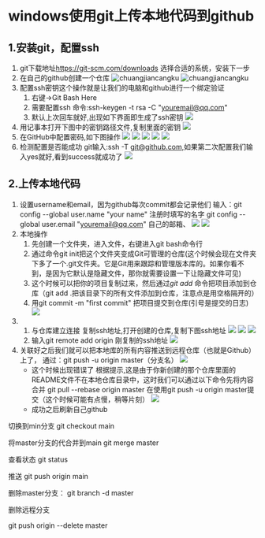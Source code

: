 # windows使用git上传本地代码到github
## 1.安装git，配置ssh
1. git下载地址<https://git-scm.com/downloads> 选择合适的系统，安装下一步
2. 在自己的github创建一个仓库
![chuangjiancangku](image/1.2.png)
![chuangjiancangku](image/1.21.png)
3. 配置ssh密钥这个操作就是让我们的电脑和github进行一个绑定验证
    1. 右键->Git Bash Here 
    2. 需要配置ssh 命令:ssh-keygen -t rsa -C "youremail@qq.com" 
    3. 默认上次回车就好,出现如下界面即生成了ssh密钥
   ![](image/1.33.png)
4. 用记事本打开下图中的密钥路径文件,复制里面的密钥 
   ![](image/1.4.png)
5. 在GitHub中配置密码,如下图操作
   ![](image/1.51.png)
   ![](image/1.52.png)
   ![](image/1.53.png)
   ![](image/1.54.png)
   ![](image/1.55.png)
6. 检测配置是否能成功 git输入:ssh -T git@github.com,如果第二次配置我们输入yes就好,看到success就成功了
   ![](image/1.6.png)
## 2.上传本地代码
1. 设置username和email，因为github每次commit都会记录他们 输入：git config --global user.name "your name" 注册时填写的名字 git config --global user.email "youremail@qq.com" 自己的邮箱、
   ![](image/2.11.png)
   ![](image/2.12.png)
2. 本地操作
   1. 先创建一个文件夹，进入文件，右键进入git bash命令行
   2. 通过命令git init把这个文件夹变成Git可管理的仓库(这个时候会现在文件夹下多了一个.git文件夹。它是Git用来跟踪和管理版本库的。如果你看不到，是因为它默认是隐藏文件，那你就需要设置一下让隐藏文件可见)
   3. 这个时候可以把你的项目复制过来，然后通过*git add* 命令把项目添加到仓库（git add .把该目录下的所有文件添加到仓库，注意点是用空格隔开的）
   4. 用git commit -m "first commit" 把项目提交到仓库(引号是提交的日志)
   ![](image/2.2.png)
3.  
   1. 与仓库建立连接 复制ssh地址,打开创建的仓库,复制下图ssh地址
   ![](image/2.3.png)
   ![](image/2.31.png)
   ![](image/2.32.png)
   2.  输入git remote add origin 刚复制的ssh地址
   ![](image/2.322.png)
4.  关联好之后我们就可以把本地库的所有内容推送到远程仓库（也就是Github）上了， 通过：git push -u origin master（分支名）
    ![](image/2.41.png)
    - 这个时候出现错误了 根据提示,这是由于你新创建的那个仓库里面的README文件不在本地仓库目录中，这时我们可以通过以下命令先将内容合并 git pull --rebase origin master 在使用git push -u origin master提交（这个时候可能有点慢，稍等片刻）
    ![](image/2.42.png)
    - 成功之后刷新自己github
 
  切换到min分支
git checkout main

将master分支的代合并到main
git merge master

 查看状态
git status

推送
git push origin main

删除master分支：
git branch -d master

删除远程分支

git push origin --delete master